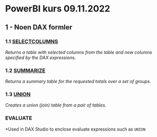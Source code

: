 
# PowerBI kurs 09.11.2022

## 1 - Noen DAX formler

### 1.1 [SELECTCOLUMNS](https://learn.microsoft.com/en-us/dax/selectcolumns-function-dax)

*Returns a table with selected columns from the table and new columns specified by the DAX expressions.*

### 1.2 [SUMMARIZE](https://learn.microsoft.com/en-us/dax/summarize-function-dax)

*Returns a summary table for the requested totals over a set of groups.*

### 1.3 [UNION](https://learn.microsoft.com/en-us/dax/union-function-dax)

*Creates a union (join) table from a pair of tables.*

### EVALUATE

*Used in DAX Studio to enclose evaluate expressions such as `UNION`

